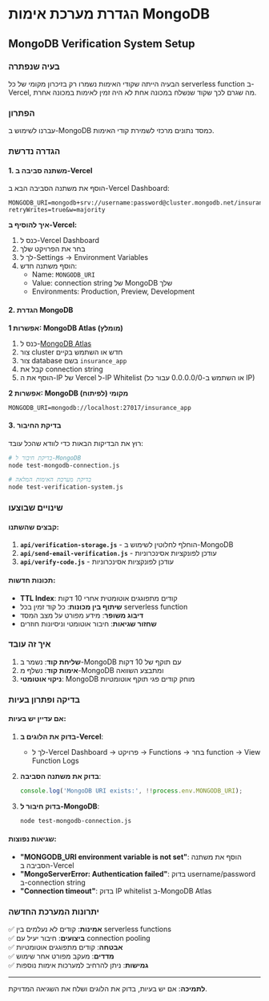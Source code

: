 # הגדרת מערכת אימות MongoDB
## MongoDB Verification System Setup

### בעיה שנפתרה
הבעיה הייתה שקודי האימות נשמרו רק בזיכרון מקומי של כל serverless function ב-Vercel, מה שגרם לכך שקוד שנשלח במכונה אחת לא היה זמין לאימות במכונה אחרת.

### הפתרון
עברנו לשימוש ב-MongoDB כמסד נתונים מרכזי לשמירת קודי האימות.

### הגדרה נדרשת

#### 1. משתנה סביבה ב-Vercel
הוסף את משתנה הסביבה הבא ב-Vercel Dashboard:

```
MONGODB_URI=mongodb+srv://username:password@cluster.mongodb.net/insurance_app?retryWrites=true&w=majority
```

**איך להוסיף ב-Vercel:**
1. כנס ל-Vercel Dashboard
2. בחר את הפרויקט שלך
3. לך ל-Settings → Environment Variables
4. הוסף משתנה חדש:
   - Name: `MONGODB_URI`
   - Value: connection string של MongoDB שלך
   - Environments: Production, Preview, Development

#### 2. הגדרת MongoDB

**אפשרות 1: MongoDB Atlas (מומלץ)**
1. כנס ל-[MongoDB Atlas](https://cloud.mongodb.com)
2. צור cluster חדש או השתמש בקיים
3. צור database בשם `insurance_app`
4. קבל את connection string
5. הוסף את ה-IP של Vercel ל-IP Whitelist (או השתמש ב-0.0.0.0/0 עבור כל IP)

**אפשרות 2: MongoDB מקומי (לפיתוח)**
```
MONGODB_URI=mongodb://localhost:27017/insurance_app
```

#### 3. בדיקת החיבור

רוץ את הבדיקות הבאות כדי לוודא שהכל עובד:

```bash
# בדיקת חיבור ל-MongoDB
node test-mongodb-connection.js

# בדיקת מערכת האימות המלאה
node test-verification-system.js
```

### שינויים שבוצעו

#### קבצים שהשתנו:
1. **`api/verification-storage.js`** - הוחלף לחלוטין לשימוש ב-MongoDB
2. **`api/send-email-verification.js`** - עודכן לפונקציות אסינכרוניות
3. **`api/verify-code.js`** - עודכן לפונקציות אסינכרוניות

#### תכונות חדשות:
- **TTL Index**: קודים מתפוגגים אוטומטית אחרי 10 דקות
- **שיתוף בין מכונות**: כל קוד זמין בכל serverless function
- **דיבוג משופר**: מידע מפורט על מצב המסד
- **שחזור שגיאות**: חיבור אוטומטי וניסיונות חוזרים

### איך זה עובד

1. **שליחת קוד**: נשמר ב-MongoDB עם תוקף של 10 דקות
2. **אימות קוד**: נשלף מ-MongoDB ומתבצע השוואה
3. **ניקוי אוטומטי**: MongoDB מוחק קודים פגי תוקף אוטומטיות

### בדיקה ופתרון בעיות

#### אם עדיין יש בעיות:

1. **בדוק את הלוגים ב-Vercel**:
   - לך ל-Vercel Dashboard → פרויקט → Functions → בחר function → View Function Logs

2. **בדוק את משתנה הסביבה**:
   ```javascript
   console.log('MongoDB URI exists:', !!process.env.MONGODB_URI);
   ```

3. **בדוק חיבור ל-MongoDB**:
   ```bash
   node test-mongodb-connection.js
   ```

#### שגיאות נפוצות:

- **"MONGODB_URI environment variable is not set"**: הוסף את משתנה הסביבה ב-Vercel
- **"MongoServerError: Authentication failed"**: בדוק username/password ב-connection string
- **"Connection timeout"**: בדוק IP whitelist ב-MongoDB Atlas

### יתרונות המערכת החדשה

✅ **אמינות**: קודים לא נעלמים בין serverless functions  
✅ **ביצועים**: חיבור יעיל עם connection pooling  
✅ **אבטחה**: קודים מתפוגגים אוטומטיות  
✅ **מדדים**: מעקב מפורט אחר שימוש  
✅ **גמישות**: ניתן להרחיב למערכות אימות נוספות  

---

**לתמיכה**: אם יש בעיות, בדוק את הלוגים ושלח את השגיאה המדויקת. 
